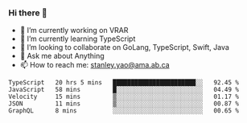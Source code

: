 ### Hi there 👋

- 🔭 I’m currently working on VRAR
- 🌱 I’m currently learning TypeScript
- 👯 I’m looking to collaborate on GoLang, TypeScript, Swift, Java
- 💬 Ask me about Anything
- 📫 How to reach me: stanley.yao@ama.ab.ca


<!--START_SECTION:waka-->
```text
TypeScript   20 hrs 5 mins   ███████████████████████░░   92.45 % 
JavaScript   58 mins         █░░░░░░░░░░░░░░░░░░░░░░░░   04.49 % 
Velocity     15 mins         ▒░░░░░░░░░░░░░░░░░░░░░░░░   01.17 % 
JSON         11 mins         ▒░░░░░░░░░░░░░░░░░░░░░░░░   00.87 % 
GraphQL      8 mins          ░░░░░░░░░░░░░░░░░░░░░░░░░   00.65 % 
```
<!--END_SECTION:waka-->

